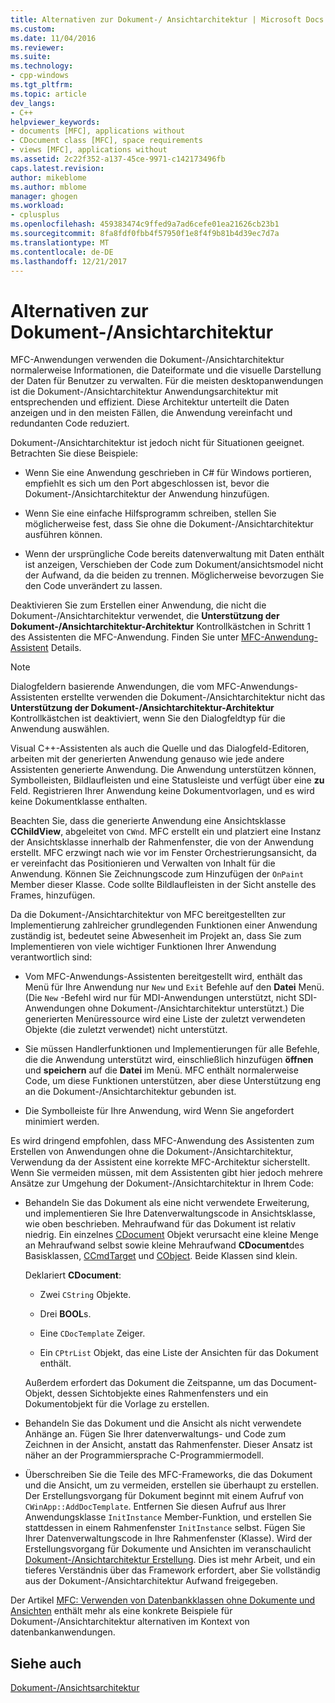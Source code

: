 ```yaml
---
title: Alternativen zur Dokument-/ Ansichtarchitektur | Microsoft Docs
ms.custom: 
ms.date: 11/04/2016
ms.reviewer: 
ms.suite: 
ms.technology:
- cpp-windows
ms.tgt_pltfrm: 
ms.topic: article
dev_langs:
- C++
helpviewer_keywords:
- documents [MFC], applications without
- CDocument class [MFC], space requirements
- views [MFC], applications without
ms.assetid: 2c22f352-a137-45ce-9971-c142173496fb
caps.latest.revision: 
author: mikeblome
ms.author: mblome
manager: ghogen
ms.workload:
- cplusplus
ms.openlocfilehash: 459383474c9ffed9a7ad6cefe01ea21626cb23b1
ms.sourcegitcommit: 8fa8fdf0fbb4f57950f1e8f4f9b81b4d39ec7d7a
ms.translationtype: MT
ms.contentlocale: de-DE
ms.lasthandoff: 12/21/2017
---
```

# <a name="alternatives-to-the-documentview-architecture"></a>Alternativen zur Dokument-/Ansichtarchitektur
MFC-Anwendungen verwenden die Dokument-/Ansichtarchitektur normalerweise Informationen, die Dateiformate und die visuelle Darstellung der Daten für Benutzer zu verwalten. Für die meisten desktopanwendungen ist die Dokument-/Ansichtarchitektur Anwendungsarchitektur mit entsprechenden und effizient. Diese Architektur unterteilt die Daten anzeigen und in den meisten Fällen, die Anwendung vereinfacht und redundanten Code reduziert.  
  
 Dokument-/Ansichtarchitektur ist jedoch nicht für Situationen geeignet. Betrachten Sie diese Beispiele:  
  
-   Wenn Sie eine Anwendung geschrieben in C# für Windows portieren, empfiehlt es sich um den Port abgeschlossen ist, bevor die Dokument-/Ansichtarchitektur der Anwendung hinzufügen.  
  
-   Wenn Sie eine einfache Hilfsprogramm schreiben, stellen Sie möglicherweise fest, dass Sie ohne die Dokument-/Ansichtarchitektur ausführen können.  
  
-   Wenn der ursprüngliche Code bereits datenverwaltung mit Daten enthält ist anzeigen, Verschieben der Code zum Dokument/ansichtsmodel nicht der Aufwand, da die beiden zu trennen. Möglicherweise bevorzugen Sie den Code unverändert zu lassen.  
  
 Deaktivieren Sie zum Erstellen einer Anwendung, die nicht die Dokument-/Ansichtarchitektur verwendet, die **Unterstützung der Dokument-/Ansichtarchitektur-Architektur** Kontrollkästchen in Schritt 1 des Assistenten die MFC-Anwendung. Finden Sie unter [MFC-Anwendung-Assistent](../mfc/reference/mfc-application-wizard.md) Details.  
  
> [!NOTE]
>  Dialogfeldern basierende Anwendungen, die vom MFC-Anwendungs-Assistenten erstellte verwenden die Dokument-/Ansichtarchitektur nicht das **Unterstützung der Dokument-/Ansichtarchitektur-Architektur** Kontrollkästchen ist deaktiviert, wenn Sie den Dialogfeldtyp für die Anwendung auswählen.  
  
 Visual C++-Assistenten als auch die Quelle und das Dialogfeld-Editoren, arbeiten mit der generierten Anwendung genauso wie jede andere Assistenten generierte Anwendung. Die Anwendung unterstützen können, Symbolleisten, Bildlaufleisten und eine Statusleiste und verfügt über eine **zu** Feld. Registrieren Ihrer Anwendung keine Dokumentvorlagen, und es wird keine Dokumentklasse enthalten.  
  
 Beachten Sie, dass die generierte Anwendung eine Ansichtsklasse **CChildView**, abgeleitet von `CWnd`. MFC erstellt ein und platziert eine Instanz der Ansichtsklasse innerhalb der Rahmenfenster, die von der Anwendung erstellt. MFC erzwingt nach wie vor im Fenster Orchestrierungsansicht, da er vereinfacht das Positionieren und Verwalten von Inhalt für die Anwendung. Können Sie Zeichnungscode zum Hinzufügen der `OnPaint` Member dieser Klasse. Code sollte Bildlaufleisten in der Sicht anstelle des Frames, hinzufügen.  
  
 Da die Dokument-/Ansichtarchitektur von MFC bereitgestellten zur Implementierung zahlreicher grundlegenden Funktionen einer Anwendung zuständig ist, bedeutet seine Abwesenheit im Projekt an, dass Sie zum Implementieren von viele wichtiger Funktionen Ihrer Anwendung verantwortlich sind:  
  
-   Vom MFC-Anwendungs-Assistenten bereitgestellt wird, enthält das Menü für Ihre Anwendung nur `New` und `Exit` Befehle auf den **Datei** Menü. (Die `New` -Befehl wird nur für MDI-Anwendungen unterstützt, nicht SDI-Anwendungen ohne Dokument-/Ansichtarchitektur unterstützt.) Die generierten Menüressource wird eine Liste der zuletzt verwendeten Objekte (die zuletzt verwendet) nicht unterstützt.  
  
-   Sie müssen Handlerfunktionen und Implementierungen für alle Befehle, die die Anwendung unterstützt wird, einschließlich hinzufügen **öffnen** und **speichern** auf die **Datei** im Menü. MFC enthält normalerweise Code, um diese Funktionen unterstützen, aber diese Unterstützung eng an die Dokument-/Ansichtarchitektur gebunden ist.  
  
-   Die Symbolleiste für Ihre Anwendung, wird Wenn Sie angefordert minimiert werden.  
  
 Es wird dringend empfohlen, dass MFC-Anwendung des Assistenten zum Erstellen von Anwendungen ohne die Dokument-/Ansichtarchitektur, Verwendung da der Assistent eine korrekte MFC-Architektur sicherstellt. Wenn Sie vermeiden müssen, mit dem Assistenten gibt hier jedoch mehrere Ansätze zur Umgehung der Dokument-/Ansichtarchitektur in Ihrem Code:  
  
-   Behandeln Sie das Dokument als eine nicht verwendete Erweiterung, und implementieren Sie Ihre Datenverwaltungscode in Ansichtsklasse, wie oben beschrieben. Mehraufwand für das Dokument ist relativ niedrig. Ein einzelnes [CDocument](../mfc/reference/cdocument-class.md) Objekt verursacht eine kleine Menge an Mehraufwand selbst sowie kleine Mehraufwand **CDocument**des Basisklassen, [CCmdTarget](../mfc/reference/ccmdtarget-class.md) und [ CObject](../mfc/reference/cobject-class.md). Beide Klassen sind klein.  
  
     Deklariert **CDocument**:  
  
    -   Zwei `CString` Objekte.  
  
    -   Drei **BOOL**s.  
  
    -   Eine `CDocTemplate` Zeiger.  
  
    -   Ein `CPtrList` Objekt, das eine Liste der Ansichten für das Dokument enthält.  
  
     Außerdem erfordert das Dokument die Zeitspanne, um das Document-Objekt, dessen Sichtobjekte eines Rahmenfensters und ein Dokumentobjekt für die Vorlage zu erstellen.  
  
-   Behandeln Sie das Dokument und die Ansicht als nicht verwendete Anhänge an. Fügen Sie Ihrer datenverwaltungs- und Code zum Zeichnen in der Ansicht, anstatt das Rahmenfenster. Dieser Ansatz ist näher an der Programmiersprache C-Programmiermodell.  
  
-   Überschreiben Sie die Teile des MFC-Frameworks, die das Dokument und die Ansicht, um zu vermeiden, erstellen sie überhaupt zu erstellen. Der Erstellungsvorgang für Dokument beginnt mit einem Aufruf von `CWinApp::AddDocTemplate`. Entfernen Sie diesen Aufruf aus Ihrer Anwendungsklasse `InitInstance` Member-Funktion, und erstellen Sie stattdessen in einem Rahmenfenster `InitInstance` selbst. Fügen Sie Ihrer Datenverwaltungscode in Ihre Rahmenfenster (Klasse). Wird der Erstellungsvorgang für Dokumente und Ansichten im veranschaulicht [Dokument-/Ansichtarchitektur Erstellung](../mfc/document-view-creation.md). Dies ist mehr Arbeit, und ein tieferes Verständnis über das Framework erfordert, aber Sie vollständig aus der Dokument-/Ansichtarchitektur Aufwand freigegeben.  
  
 Der Artikel [MFC: Verwenden von Datenbankklassen ohne Dokumente und Ansichten](../data/mfc-using-database-classes-without-documents-and-views.md) enthält mehr als eine konkrete Beispiele für Dokument-/Ansichtarchitektur alternativen im Kontext von datenbankanwendungen.  
  
## <a name="see-also"></a>Siehe auch  
 [Dokument-/Ansichtsarchitektur](../mfc/document-view-architecture.md)

